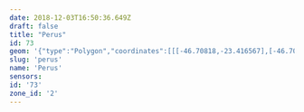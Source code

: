```yaml
---
date: 2018-12-03T16:50:36.649Z
draft: false
title: "Perus"
id: 73
geom: '{"type":"Polygon","coordinates":[[[-46.70818,-23.416567],[-46.708261,-23.416562],[-46.708632,-23.416201],[-46.7094,-23.414986],[-46.709433,-23.413639],[-46.70925,-23.412369],[-46.709423,-23.411141],[-46.709345,-23.409567],[-46.709642,-23.409008],[-46.709731,-23.40781],[-46.709922,-23.407558],[-46.710636,-23.406237],[-46.710737,-23.406182],[-46.711115,-23.406198],[-46.712027,-23.406664],[-46.71347,-23.407157],[-46.71385,-23.407421],[-46.714568,-23.407386],[-46.715266,-23.407499],[-46.71573,-23.407501],[-46.716243,-23.407381],[-46.717071,-23.406863],[-46.718429,-23.405526],[-46.720164,-23.4033],[-46.720081,-23.402588],[-46.720282,-23.402374],[-46.720413,-23.402074],[-46.720171,-23.400878],[-46.71983,-23.400072],[-46.719733,-23.399591],[-46.719786,-23.399388],[-46.719654,-23.399248],[-46.719764,-23.399112],[-46.719645,-23.398772],[-46.720034,-23.39847],[-46.720252,-23.39811],[-46.72028,-23.397831],[-46.720419,-23.397683],[-46.720347,-23.39752],[-46.720988,-23.397191],[-46.721273,-23.397133],[-46.721492,-23.396822],[-46.721562,-23.396599],[-46.721455,-23.39634],[-46.72147,-23.396211],[-46.721705,-23.395935],[-46.721951,-23.39599],[-46.722148,-23.395933],[-46.722871,-23.395906],[-46.723423,-23.395563],[-46.724348,-23.395258],[-46.725219,-23.394819],[-46.726103,-23.394781],[-46.726466,-23.394859],[-46.727188,-23.394797],[-46.727405,-23.394758],[-46.727598,-23.394553],[-46.728044,-23.394563],[-46.728233,-23.394453],[-46.728598,-23.3944],[-46.729211,-23.394419],[-46.729654,-23.394124],[-46.729879,-23.393607],[-46.730084,-23.393408],[-46.730442,-23.393342],[-46.730802,-23.393394],[-46.731425,-23.392984],[-46.731837,-23.393079],[-46.731819,-23.392867],[-46.732289,-23.392472],[-46.732465,-23.392233],[-46.732768,-23.392039],[-46.733013,-23.391592],[-46.733373,-23.391259],[-46.733499,-23.391212],[-46.733898,-23.390211],[-46.734313,-23.389887],[-46.734436,-23.389509],[-46.734699,-23.389244],[-46.734844,-23.388928],[-46.734773,-23.388699],[-46.73551,-23.388146],[-46.735805,-23.388164],[-46.735942,-23.388318],[-46.736232,-23.388372],[-46.737047,-23.3888],[-46.737938,-23.389026],[-46.739451,-23.389227],[-46.740635,-23.389183],[-46.741793,-23.389545],[-46.742141,-23.389523],[-46.742532,-23.389314],[-46.743445,-23.389272],[-46.744216,-23.389467],[-46.745367,-23.389393],[-46.745806,-23.389613],[-46.74632,-23.389637],[-46.746801,-23.38941],[-46.747251,-23.389341],[-46.747329,-23.38935],[-46.747522,-23.389687],[-46.747938,-23.389545],[-46.748167,-23.389534],[-46.748559,-23.389717],[-46.748778,-23.389743],[-46.7493,-23.389565],[-46.74967,-23.389548],[-46.749931,-23.389732],[-46.750265,-23.38972],[-46.750872,-23.390223],[-46.751439,-23.390104],[-46.751664,-23.390154],[-46.751996,-23.389837],[-46.753284,-23.389165],[-46.754023,-23.388222],[-46.754263,-23.388032],[-46.754182,-23.387743],[-46.754547,-23.387296],[-46.754822,-23.387402],[-46.755309,-23.387329],[-46.75561,-23.387112],[-46.756483,-23.386836],[-46.756836,-23.386607],[-46.758307,-23.386358],[-46.758837,-23.386309],[-46.75911,-23.386357],[-46.759839,-23.386635],[-46.759935,-23.386596],[-46.760228,-23.386041],[-46.760384,-23.38598],[-46.760551,-23.386038],[-46.761233,-23.387026],[-46.761461,-23.387122],[-46.763005,-23.386283],[-46.763599,-23.386144],[-46.764182,-23.38627],[-46.764426,-23.38622],[-46.76449,-23.386143],[-46.764464,-23.385959],[-46.763888,-23.385329],[-46.76383,-23.385137],[-46.763911,-23.384987],[-46.764113,-23.384886],[-46.764233,-23.384893],[-46.76475,-23.385191],[-46.765129,-23.385631],[-46.765478,-23.386187],[-46.766145,-23.386727],[-46.766419,-23.386796],[-46.767239,-23.38671],[-46.76756,-23.386886],[-46.768134,-23.387709],[-46.768054,-23.387919],[-46.767687,-23.388436],[-46.76768,-23.388607],[-46.767868,-23.38925],[-46.768188,-23.389354],[-46.768381,-23.389287],[-46.768604,-23.38905],[-46.768816,-23.388637],[-46.769189,-23.388261],[-46.769564,-23.388299],[-46.769847,-23.388399],[-46.770038,-23.388512],[-46.770287,-23.388868],[-46.770435,-23.389213],[-46.770466,-23.389494],[-46.77048,-23.390926],[-46.77055,-23.391618],[-46.770477,-23.391717],[-46.770168,-23.391725],[-46.770054,-23.392149],[-46.770092,-23.39229],[-46.770337,-23.392321],[-46.770677,-23.392522],[-46.77098,-23.393057],[-46.770953,-23.393135],[-46.770806,-23.393166],[-46.770357,-23.393123],[-46.770241,-23.393443],[-46.770229,-23.393686],[-46.770458,-23.393961],[-46.770455,-23.394287],[-46.770563,-23.394522],[-46.770433,-23.394912],[-46.770925,-23.395247],[-46.771002,-23.395412],[-46.770839,-23.396122],[-46.77093,-23.396225],[-46.770799,-23.397103],[-46.7709,-23.39747],[-46.771077,-23.397532],[-46.772079,-23.397072],[-46.77279,-23.396934],[-46.774324,-23.397189],[-46.774826,-23.397073],[-46.775163,-23.396823],[-46.775284,-23.396832],[-46.775606,-23.396913],[-46.775804,-23.397175],[-46.776609,-23.397541],[-46.777271,-23.397657],[-46.777351,-23.397746],[-46.777384,-23.397931],[-46.777337,-23.398022],[-46.776277,-23.398584],[-46.77623,-23.398663],[-46.776268,-23.398758],[-46.776444,-23.39884],[-46.777046,-23.398973],[-46.777361,-23.398897],[-46.777709,-23.398674],[-46.778547,-23.398754],[-46.779327,-23.398583],[-46.780241,-23.398471],[-46.781048,-23.398052],[-46.781377,-23.398222],[-46.781869,-23.398761],[-46.782214,-23.399011],[-46.782655,-23.398997],[-46.783267,-23.398763],[-46.783466,-23.39874],[-46.783541,-23.398778],[-46.783578,-23.398906],[-46.783903,-23.399114],[-46.784095,-23.399326],[-46.784181,-23.399474],[-46.784175,-23.399752],[-46.78378,-23.400525],[-46.783673,-23.400983],[-46.782963,-23.40179],[-46.78291,-23.401948],[-46.782932,-23.402655],[-46.782609,-23.403296],[-46.782631,-23.40349],[-46.783257,-23.404073],[-46.783468,-23.404169],[-46.783665,-23.404185],[-46.784628,-23.404004],[-46.785186,-23.404066],[-46.785982,-23.405014],[-46.785699,-23.405142],[-46.785206,-23.405184],[-46.784735,-23.405145],[-46.784204,-23.405351],[-46.783445,-23.405398],[-46.782957,-23.405553],[-46.782282,-23.405615],[-46.781532,-23.405636],[-46.781156,-23.405582],[-46.780658,-23.405625],[-46.779951,-23.405816],[-46.779088,-23.406303],[-46.779106,-23.406679],[-46.778798,-23.406765],[-46.778664,-23.406882],[-46.778053,-23.407734],[-46.777862,-23.40821],[-46.777611,-23.408567],[-46.77664,-23.409349],[-46.776434,-23.409592],[-46.775691,-23.409802],[-46.775309,-23.410018],[-46.774787,-23.411465],[-46.774612,-23.411678],[-46.773728,-23.412402],[-46.773766,-23.413004],[-46.773598,-23.413841],[-46.773509,-23.413919],[-46.772646,-23.414174],[-46.772506,-23.41433],[-46.772394,-23.414694],[-46.772347,-23.41497],[-46.772521,-23.415409],[-46.772634,-23.415635],[-46.772932,-23.415973],[-46.772692,-23.416479],[-46.772576,-23.416906],[-46.772499,-23.417005],[-46.772396,-23.41702],[-46.772044,-23.41686],[-46.771854,-23.416913],[-46.771648,-23.417588],[-46.771709,-23.417904],[-46.771671,-23.418033],[-46.771254,-23.418606],[-46.771049,-23.418769],[-46.770129,-23.419115],[-46.767811,-23.419338],[-46.766918,-23.4191],[-46.766608,-23.419127],[-46.766339,-23.419249],[-46.766022,-23.419189],[-46.765965,-23.419097],[-46.765939,-23.418698],[-46.765885,-23.418621],[-46.765784,-23.418615],[-46.765593,-23.418683],[-46.765135,-23.419045],[-46.765075,-23.419181],[-46.76514,-23.419404],[-46.764989,-23.419616],[-46.764237,-23.419663],[-46.763925,-23.419995],[-46.763821,-23.419961],[-46.763621,-23.420058],[-46.763101,-23.420882],[-46.763083,-23.420995],[-46.762942,-23.421099],[-46.762762,-23.421584],[-46.762411,-23.421909],[-46.761828,-23.422666],[-46.761559,-23.423504],[-46.761796,-23.423811],[-46.762241,-23.424189],[-46.762324,-23.424409],[-46.762161,-23.424551],[-46.762621,-23.425132],[-46.762241,-23.425926],[-46.761605,-23.426441],[-46.761406,-23.426484],[-46.761217,-23.427173],[-46.761206,-23.427488],[-46.761348,-23.428175],[-46.761431,-23.428253],[-46.761581,-23.428237],[-46.762098,-23.428373],[-46.762168,-23.428816],[-46.7621,-23.428903],[-46.761901,-23.428926],[-46.76161,-23.429098],[-46.761548,-23.429349],[-46.761536,-23.429589],[-46.761769,-23.430232],[-46.761328,-23.430662],[-46.761283,-23.430868],[-46.761335,-23.431059],[-46.76157,-23.431308],[-46.761631,-23.431817],[-46.759227,-23.431688],[-46.755656,-23.431594],[-46.747938,-23.431001],[-46.747859,-23.430438],[-46.747818,-23.430393],[-46.747658,-23.430412],[-46.747428,-23.430183],[-46.748018,-23.42965],[-46.747946,-23.42942],[-46.748017,-23.429293],[-46.748266,-23.429228],[-46.748363,-23.429137],[-46.748092,-23.429014],[-46.747885,-23.428615],[-46.747804,-23.42874],[-46.74765,-23.428629],[-46.747707,-23.428171],[-46.747668,-23.427671],[-46.747852,-23.427611],[-46.747978,-23.427448],[-46.747754,-23.427155],[-46.747559,-23.426362],[-46.747418,-23.426142],[-46.747495,-23.425726],[-46.747419,-23.42536],[-46.747266,-23.425025],[-46.747121,-23.424913],[-46.746778,-23.424802],[-46.746329,-23.424921],[-46.746202,-23.42484],[-46.746323,-23.424737],[-46.746322,-23.42466],[-46.746035,-23.424711],[-46.745641,-23.424216],[-46.745459,-23.424125],[-46.745391,-23.423996],[-46.745096,-23.423753],[-46.745141,-23.42351],[-46.744973,-23.423144],[-46.7448,-23.422981],[-46.744627,-23.422912],[-46.744492,-23.422628],[-46.744139,-23.422484],[-46.743963,-23.42227],[-46.743867,-23.422299],[-46.743267,-23.422056],[-46.743212,-23.421934],[-46.743241,-23.421428],[-46.742827,-23.421669],[-46.742186,-23.421699],[-46.74163,-23.4216],[-46.740986,-23.421192],[-46.740401,-23.421127],[-46.740243,-23.421258],[-46.739992,-23.421299],[-46.739842,-23.421232],[-46.739581,-23.420944],[-46.739134,-23.420794],[-46.738899,-23.420609],[-46.738289,-23.420398],[-46.737748,-23.420635],[-46.736856,-23.420558],[-46.736324,-23.420735],[-46.736151,-23.420684],[-46.735801,-23.420298],[-46.735603,-23.420256],[-46.734822,-23.420581],[-46.733534,-23.420858],[-46.732713,-23.421224],[-46.730092,-23.423012],[-46.730013,-23.423288],[-46.729614,-23.423608],[-46.729214,-23.424476],[-46.729048,-23.424653],[-46.728915,-23.424518],[-46.728885,-23.424288],[-46.729362,-23.422635],[-46.729208,-23.422387],[-46.728691,-23.42211],[-46.728584,-23.42215],[-46.72783,-23.423124],[-46.727568,-23.4233],[-46.727153,-23.423434],[-46.726689,-23.423434],[-46.726292,-23.42333],[-46.725339,-23.42277],[-46.725108,-23.42269],[-46.724895,-23.4227],[-46.724693,-23.422845],[-46.724482,-23.422804],[-46.723756,-23.422944],[-46.72309,-23.423387],[-46.723817,-23.42349],[-46.723843,-23.423813],[-46.72444,-23.423976],[-46.724403,-23.424738],[-46.724364,-23.4248],[-46.724156,-23.42482],[-46.724161,-23.424926],[-46.724299,-23.425089],[-46.724327,-23.42528],[-46.724229,-23.425379],[-46.724019,-23.425384],[-46.723608,-23.426106],[-46.723417,-23.426227],[-46.723292,-23.426395],[-46.723208,-23.426849],[-46.723124,-23.426925],[-46.723245,-23.427062],[-46.723255,-23.427238],[-46.723068,-23.427466],[-46.722625,-23.427517],[-46.722077,-23.42743],[-46.721573,-23.427273],[-46.720447,-23.426755],[-46.719986,-23.426648],[-46.719197,-23.426604],[-46.718815,-23.426379],[-46.718315,-23.42632],[-46.718139,-23.426237],[-46.718065,-23.426133],[-46.717997,-23.425675],[-46.717871,-23.425536],[-46.717712,-23.425175],[-46.717199,-23.424941],[-46.716833,-23.424421],[-46.716802,-23.42415],[-46.716952,-23.42346],[-46.716736,-23.422781],[-46.716687,-23.422366],[-46.716481,-23.422197],[-46.715261,-23.42177],[-46.714304,-23.421684],[-46.713102,-23.421708],[-46.711974,-23.421558],[-46.711691,-23.421322],[-46.711373,-23.421226],[-46.711122,-23.421282],[-46.710881,-23.421433],[-46.71053,-23.421494],[-46.709744,-23.421512],[-46.708946,-23.421347],[-46.708782,-23.42116],[-46.708724,-23.420907],[-46.708488,-23.419132],[-46.708426,-23.417482],[-46.708277,-23.416654],[-46.70818,-23.416567]]]}'
slug: 'perus'
name: 'Perus'
sensors:
id: '73'
zone_id: '2'
---
```

		